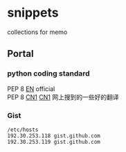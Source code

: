 # snippets
collections for memo

## Portal

### python coding standard
PEP 8 [EN][PEP8] official  
PEP 8 [CN1][PEP8_CN1] [CN1][PEP8_CN2] 网上搜到的一些好的翻译

### Gist
```
/etc/hosts
192.30.253.118 gist.github.com
192.30.253.119 gist.github.com
```

[PEP8]: https://www.python.org/dev/peps/pep-0008/
[PEP8_CN1]: https://www.cnblogs.com/ajianbeyourself/p/4377933.html
[PEP8_CN2]: https://my.oschina.net/u/1433482/blog/464444?p=1
